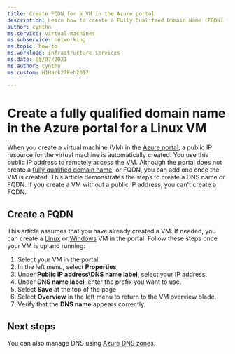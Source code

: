 ```yaml
---
title: Create FQDN for a VM in the Azure portal 
description: Learn how to create a Fully Qualified Domain Name (FQDN) for a virtual machine in the Azure portal.
author: cynthn
ms.service: virtual-machines
ms.subservice: networking
ms.topic: how-to
ms.workload: infrastructure-services
ms.date: 05/07/2021
ms.author: cynthn
ms.custom: H1Hack27Feb2017

---
```

# Create a fully qualified domain name in the Azure portal for a Linux VM

When you create a virtual machine (VM) in the [Azure portal](https://portal.azure.com), a public IP resource for the virtual machine is automatically created. You use this public IP address to remotely access the VM. Although the portal does not create a [fully qualified domain name](https://en.wikipedia.org/wiki/Fully_qualified_domain_name), or FQDN, you can add one once the VM is created. This article demonstrates the steps to create a DNS name or FQDN. If you create a VM without a public IP address, you can't create a FQDN.

## Create a FQDN
This article assumes that you have already created a VM. If needed, you can create a [Linux](./linux/quick-create-portal.md) or [Windows](./windows/quick-create-portal.md) VM in the portal. Follow these steps once your VM is up and running:


1. Select your VM in the portal. 
1. In the left menu, select **Properties**
1. Under **Public IP address\DNS name label**, select your IP address.
2. Under **DNS name label**, enter the prefix you want to use.
3. Select **Save** at the top of the page.
4. Select **Overview** in the left menu to return to the VM overview blade.
5. Verify that the **DNS name** appears correctly. 

## Next steps

You can also manage DNS using [Azure DNS zones](../dns/dns-getstarted-portal.md).

